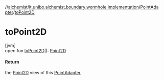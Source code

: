 //[alchemist](../../../index.md)/[it.unibo.alchemist.boundary.wormhole.implementation](../index.md)/[PointAdapter](index.md)/[toPoint2D](to-point2-d.md)

# toPoint2D

[jvm]\
open fun [toPoint2D](to-point2-d.md)(): [Point2D](https://docs.oracle.com/javase/8/docs/api/java/awt/geom/Point2D.html)

#### Return

the [Point2D](https://docs.oracle.com/javase/8/docs/api/java/awt/geom/Point2D.html) view of this [PointAdapter](index.md)
